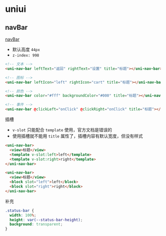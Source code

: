 # uniui

## navBar

[navBar](https://uniapp.dcloud.net.cn/component/uniui/uni-nav-bar.html)

- 默认高度 `44px`
- `z-index: 998`

```html
<!-- 文本 -->
<uni-nav-bar leftText="返回" rightText="设置" title="标题"></uni-nav-bar>

<!-- 图标 -->
<uni-nav-bar leftIcon="left" rightIcon="cart" title="标题"></uni-nav-bar>

<!-- 颜色 -->
<uni-nav-bar color="#fff" backgroundColor="#000" title="标题"></uni-nav-bar>

<!-- 事件 -->
<uni-nav-bar @clickLeft="onClick" @clickRight="onClick" title="标题"></uni-nav-bar>
```

插槽

- `v-slot` 只能配合 `template` 使用，官方文档是错误的
- 使用插槽就不能用 `title` 属性了，插槽内容有默认宽度，但没有样式

```html
<uni-nav-bar>
  <view>标题</view>
  <template v-slot:left>left</template>
  <template v-slot:right>right</template>
</uni-nav-bar>

<uni-nav-bar>
  <view>标题</view>
  <block slot="left">left</block>
  <block slot="right">right</block>
</uni-nav-bar>
```

补充

```scss
.status-bar {
  width: 100%;
  height: var(--status-bar-height);
  background: transparent;
}
```

